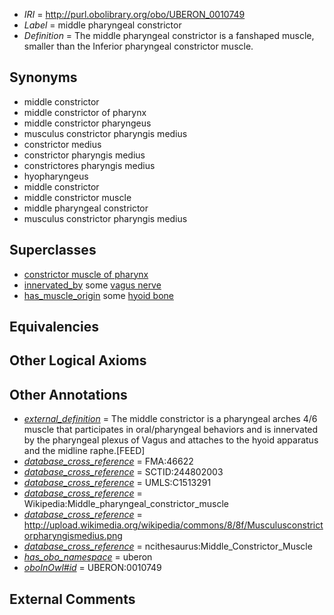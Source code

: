  * *IRI* = http://purl.obolibrary.org/obo/UBERON_0010749
 * *Label* = middle pharyngeal constrictor
 * *Definition* = The middle pharyngeal constrictor is a fanshaped muscle, smaller than the Inferior pharyngeal constrictor muscle.

## Synonyms

 * middle constrictor
 * middle constrictor of pharynx
 * middle constrictor pharyngeus
 * musculus constrictor pharyngis medius
 * constrictor medius
 * constrictor pharyngis medius
 * constrictores pharyngis medius
 * hyopharyngeus
 * middle constrictor
 * middle constrictor muscle
 * middle pharyngeal constrictor
 * musculus constrictor pharyngis medius

## Superclasses

 * [constrictor muscle of pharynx](../../UBERON/69/UBERON_0001569.md)
 * [innervated_by](../../RO/05/RO_0002005.md) some [vagus nerve](../../UBERON/59/UBERON_0001759.md)
 * [has_muscle_origin](../../RO/72/RO_0002372.md) some [hyoid bone](../../UBERON/85/UBERON_0001685.md)

## Equivalencies


## Other Logical Axioms


## Other Annotations

 * *[external_definition](../../UBPROP/01/UBPROP_0000001.md)* = The middle constrictor is a pharyngeal arches 4/6 muscle that participates in oral/pharyngeal behaviors and is innervated by the pharyngeal plexus of Vagus  and attaches to the hyoid apparatus and the midline raphe.[FEED]
 * *[database_cross_reference](../../ef/oboInOwl#hasDbXref.md)* = FMA:46622
 * *[database_cross_reference](../../ef/oboInOwl#hasDbXref.md)* = SCTID:244802003
 * *[database_cross_reference](../../ef/oboInOwl#hasDbXref.md)* = UMLS:C1513291
 * *[database_cross_reference](../../ef/oboInOwl#hasDbXref.md)* = Wikipedia:Middle_pharyngeal_constrictor_muscle
 * *[database_cross_reference](../../ef/oboInOwl#hasDbXref.md)* = http://upload.wikimedia.org/wikipedia/commons/8/8f/Musculusconstrictorpharyngismedius.png
 * *[database_cross_reference](../../ef/oboInOwl#hasDbXref.md)* = ncithesaurus:Middle_Constrictor_Muscle
 * *[has_obo_namespace](../../ce/oboInOwl#hasOBONamespace.md)* = uberon
 * *[oboInOwl#id](../../id/oboInOwl#id.md)* = UBERON:0010749

## External Comments

